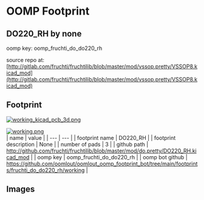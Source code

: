 # OOMP Footprint  
## DO220_RH  by none  
  
oomp key: oomp_fruchti_do_do220_rh  
  
source repo at: [http://gitlab.com/fruchti/fruchtilib/blob/master/mod/vssop.pretty/VSSOP8.kicad_mod](http://gitlab.com/fruchti/fruchtilib/blob/master/mod/vssop.pretty/VSSOP8.kicad_mod)  
## Footprint  
  
[![working_kicad_pcb_3d.png](working_kicad_pcb_3d_600.png)](working_kicad_pcb_3d.png)  
  
[![working.png](working_600.png)](working.png)  
| name | value | 
| --- | --- | 
| footprint name | DO220_RH | 
| footprint description | None | 
| number of pads | 3 | 
| github path | http://github.com/fruchti/fruchtilib/blob/master/mod/do.pretty/DO220_RH.kicad_mod | 
| oomp key | oomp_fruchti_do_do220_rh | 
| oomp bot github | https://github.com/oomlout/oomlout_oomp_footprint_bot/tree/main/footprints/fruchti_do_do220_rh/working | 
## Images  
